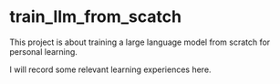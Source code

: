 # train_llm_from_scatch
This project is about training a large language model from scratch for personal learning.

I will record some relevant learning experiences here.
